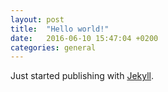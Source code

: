 ```yaml
---
layout: post
title:  "Hello world!"
date:   2016-06-10 15:47:04 +0200
categories: general
---
```

Just started publishing with [Jekyll][j].

[j]: http://jekyllrb.com

